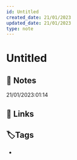 ```yaml
---
id: Untitled
created_date: 21/01/2023
updated_date: 21/01/2023
type: note
---
```


#  Untitled

## 📝 Notes

21/01/2023:01:14

## 🔗 Links

## **🏷️Tags**

- 
